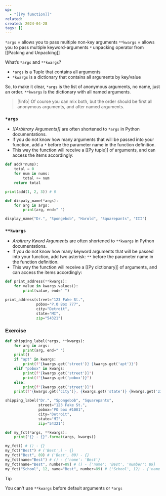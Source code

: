 ```yaml
---
up:
  - "[[Py function]]"
related: 
created: 2024-04-28
tags: []
---
```

`*args` = allows you to pass multiple non-key arguments 
`**kwargs` = allows you to pass multiple keyword-arguments 
`*` unpacking operator from [[Packing and Unpacking]]


What’s `*args` and `**kwargs`?
- `*args` is a Tuple that contains all arguments
- `*kwargs` is a dictionary that contains all arguments by key/value

So, to make it clear, `*args` is the list of anonymous arguments, no name, just an order. `**kwargs` is the dictionary with all named arguments.

>[!info]
> Of course you can mix both, but the order should be first all anonymous arguments, and after named arguments.
### `*args`
- _[[Arbitrary Arguments]]_ are often shortened to `*args` in Python documentations.
- If you do not know how many arguments that will be passed into your function, add a `*` before the parameter name in the function definition.
- This way the function will receive a [[Py tuple]] of arguments, and can access the items accordingly:
```python
def add(*nums):
	total = 0
	for num in nums:
		total += num
	return total

print(add(1, 2, 3)) # 6

def dispaly_name(*args):
	for arg in args:
		print(arg, end=" ")

display_name("Dr.", "Spongebob", "Harold", "Squarepants", "III")
```
### `**kwargs`
- _Arbitrary Kword Arguments_ are often shortened to `**kwargs` in Python documentations.
- If you do not know how many keyword arguments that will be passed into your function, add two asterisk: `**` before the parameter name in the function definition.
- This way the function will receive a [[Py dictionary]] of arguments, and can access the items accordingly:
```python
def print_address(**kwargs):
	for value in kwargs.values():
		print(value, end=" ")

print_address(street="123 Fake St.", 
			  pobox="P.O Box 777", 
			  city="Detroit", 
			  state="MI", 
			  zip="54321")
```
### Exercise
```python
def shipping_label(*args, **kwargs):
	for arg in args:
		print(arg, end=" ")
	print()
	if "apt" in kwargs:
		print(f"{kwargs.get('street')} {kwargs.get('apt')}")
	elif "pobox" in kwargs:
		print(f"{kwargs.get('street')}")
		print(f"{kwargs.get('pobox')}")
	else:
		print(f"{kwargs.get('street')}")
	print(f"{kwargs.get('city')}, {kwargs.get('state')} {kwargs.get('zip')}")

shipping_label("Dr.", "Spongebob", "Squarepants",
			   street="123 Fake St.",
			   pobox="PO box #1001",
			   city="Detroit",
			   state="MI",
			   zip="54321")
```

```python
def my_fct(*args, **kwargs):
    print("{} - {}".format(args, kwargs))

my_fct() # () - {}
my_fct("Best") # ('Best',) - {}
my_fct("Best", 89) # ('Best', 89) - {}
my_fct(name="Best") # () - {'name': 'Best'}
my_fct(name="Best", number=89) # () - {'name': 'Best', 'number': 89}
my_fct("School", 12, name="Best", number=89) # ('School', 12) - {'name': 'Best', 'number': 89}
```
>[!tip]
>You can't use `**kwargs` before default arguments or `*args`

